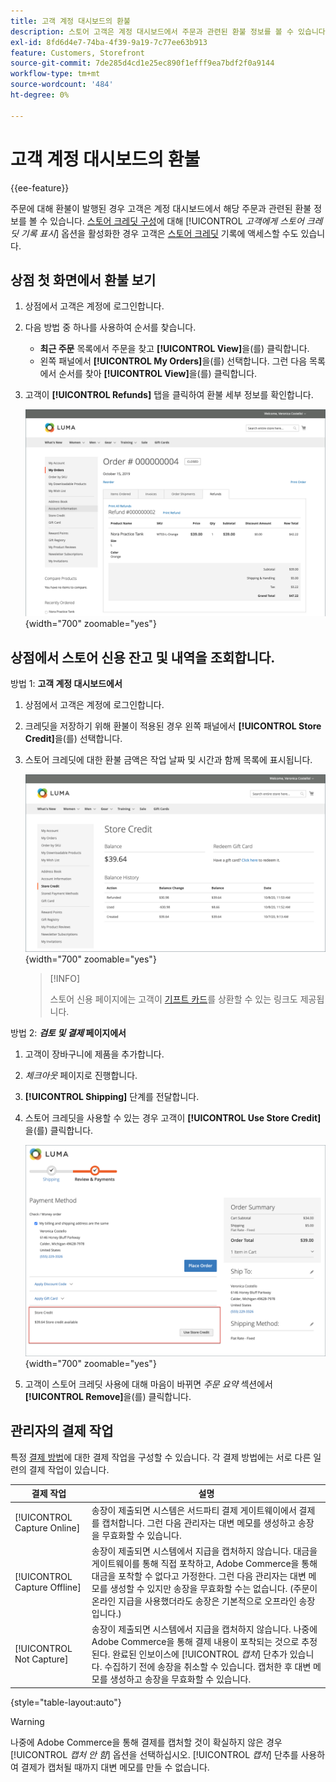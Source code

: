 ```yaml
---
title: 고객 계정 대시보드의 환불
description: 스토어 고객은 계정 대시보드에서 주문과 관련된 환불 정보를 볼 수 있습니다.
exl-id: 8fd6d4e7-74ba-4f39-9a19-7c77ee63b913
feature: Customers, Storefront
source-git-commit: 7de285d4cd1e25ec890f1efff9ea7bdf2f0a9144
workflow-type: tm+mt
source-wordcount: '484'
ht-degree: 0%

---
```


# 고객 계정 대시보드의 환불

{{ee-feature}}

주문에 대해 환불이 발행된 경우 고객은 계정 대시보드에서 해당 주문과 관련된 환불 정보를 볼 수 있습니다. [스토어 크레딧 구성](../customers/credit-configure.md)에 대해 [!UICONTROL _고객에게 스토어 크레딧 기록 표시_] 옵션을 활성화한 경우 고객은 [스토어 크레딧](../customers/store-credit.md) 기록에 액세스할 수도 있습니다.

## 상점 첫 화면에서 환불 보기

1. 상점에서 고객은 계정에 로그인합니다.

1. 다음 방법 중 하나를 사용하여 순서를 찾습니다.

   * **최근 주문** 목록에서 주문을 찾고 **[!UICONTROL View]**&#x200B;을(를) 클릭합니다.
   * 왼쪽 패널에서 **[!UICONTROL My Orders]**&#x200B;을(를) 선택합니다. 그런 다음 목록에서 순서를 찾아 **[!UICONTROL View]**&#x200B;을(를) 클릭합니다.

1. 고객이 **[!UICONTROL Refunds]** 탭을 클릭하여 환불 세부 정보를 확인합니다.

   ![상점 환불 세부 정보](assets/customer-account-order-refunds.png){width="700" zoomable="yes"}

## 상점에서 스토어 신용 잔고 및 내역을 조회합니다.

방법 1: **고객 계정 대시보드에서**

1. 상점에서 고객은 계정에 로그인합니다.

1. 크레딧을 저장하기 위해 환불이 적용된 경우 왼쪽 패널에서 **[!UICONTROL Store Credit]**&#x200B;을(를) 선택합니다.

1. 스토어 크레딧에 대한 환불 금액은 작업 날짜 및 시간과 함께 목록에 표시됩니다.

   ![크레딧을 저장하기 위해 환불된 금액](assets/customer-account-store-credit.png){width="700" zoomable="yes"}

   >[!INFO]
   >
   >스토어 신용 페이지에는 고객이 [기프트 카드](../stores-purchase/product-gift-card-workflow.md#check-status-and-balance-of-the-gift-card)를 상환할 수 있는 링크도 제공됩니다.

방법 2: **_검토 및 결제_ 페이지에서**

1. 고객이 장바구니에 제품을 추가합니다.

2. _체크아웃_ 페이지로 진행합니다.

3. **[!UICONTROL Shipping]** 단계를 전달합니다.

4. 스토어 크레딧을 사용할 수 있는 경우 고객이 **[!UICONTROL Use Store Credit]**&#x200B;을(를) 클릭합니다.

   ![검토 및 결제 페이지에서 크레딧 저장](assets/customer-account-order-refund-from-checkout.png){width="700" zoomable="yes"}

5. 고객이 스토어 크레딧 사용에 대해 마음이 바뀌면 _주문 요약_ 섹션에서 **[!UICONTROL Remove]**&#x200B;을(를) 클릭합니다.

## 관리자의 결제 작업

특정 [결제 방법](../configuration-reference/sales/payment-methods.md)에 대한 결제 작업을 구성할 수 있습니다. 각 결제 방법에는 서로 다른 일련의 결제 작업이 있습니다.

| 결제 작업 | 설명 |
|--- |---|
| [!UICONTROL Capture Online] | 송장이 제출되면 시스템은 서드파티 결제 게이트웨이에서 결제를 캡처합니다. 그런 다음 관리자는 대변 메모를 생성하고 송장을 무효화할 수 있습니다. |
| [!UICONTROL Capture Offline] | 송장이 제출되면 시스템에서 지급을 캡처하지 않습니다. 대금을 게이트웨이를 통해 직접 포착하고, Adobe Commerce을 통해 대금을 포착할 수 없다고 가정한다. 그런 다음 관리자는 대변 메모를 생성할 수 있지만 송장을 무효화할 수는 없습니다. (주문이 온라인 지급을 사용했더라도 송장은 기본적으로 오프라인 송장입니다.) |
| [!UICONTROL Not Capture] | 송장이 제출되면 시스템에서 지급을 캡처하지 않습니다. 나중에 Adobe Commerce을 통해 결제 내용이 포착되는 것으로 추정된다. 완료된 인보이스에 [!UICONTROL _캡처_] 단추가 있습니다. 수집하기 전에 송장을 취소할 수 있습니다. 캡처한 후 대변 메모를 생성하고 송장을 무효화할 수 있습니다. |

{style="table-layout:auto"}

>[!WARNING]
>
>나중에 Adobe Commerce을 통해 결제를 캡처할 것이 확실하지 않은 경우 [!UICONTROL _캡처 안 함_] 옵션을 선택하십시오. [!UICONTROL _캡처_] 단추를 사용하여 결제가 캡처될 때까지 대변 메모를 만들 수 없습니다.
